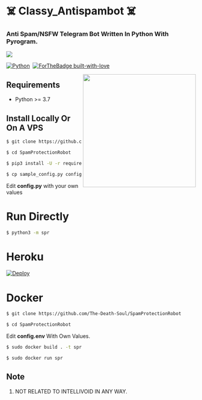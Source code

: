 # ☠️ Classy_Antispambot ☠️
### Anti Spam/NSFW Telegram Bot Written In Python With Pyrogram.
<img src="https://te.legra.ph/file/29a0671d9381dbc6a5559.jpg"></a></p>

[![Python](http://forthebadge.com/images/badges/made-with-python.svg)](https://python.org)&nbsp;
[![ForTheBadge built-with-love](http://ForTheBadge.com/images/badges/built-with-love.svg)](https://GitHub.com/selfishx/)


<img src="https://te.legra.ph/file/29a0671d9381dbc6a5559.jpg" width="300" align="right">


## Requirements

- Python >= 3.7


## Install Locally Or On A VPS

```sh
$ git clone https://github.com/The-Death-Soul/SpamProtectionRobot

$ cd SpamProtectionRobot

$ pip3 install -U -r requirements.txt

$ cp sample_config.py config.py
```
Edit **config.py** with your own values

# Run Directly
```sh
$ python3 -m spr
```

# Heroku

[![Deploy](https://www.herokucdn.com/deploy/button.svg)](https://heroku.com/deploy?template=https://github.com/selfishx/antispam/)

# Docker

```sh
$ git clone https://github.com/The-Death-Soul/SpamProtectionRobot

$ cd SpamProtectionRobot
```

Edit **config.env** With Own Values.

```sh
$ sudo docker build . -t spr

$ sudo docker run spr
```

## Note

1. NOT RELATED TO INTELLIVOID IN ANY WAY.

